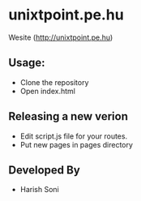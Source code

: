 # unixtpoint.pe.hu
Wesite (http://unixtpoint.pe.hu)

## Usage:
- Clone the repository
- Open index.html

## Releasing a new verion
- Edit script.js file for your routes.
- Put new pages in pages directory

## Developed By
- Harish Soni
